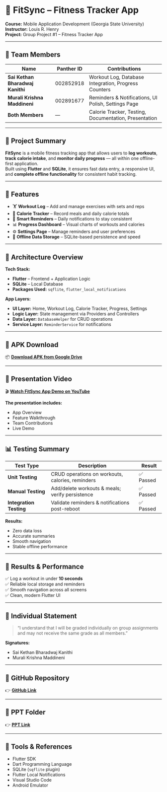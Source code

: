 # 💪 FitSync – Fitness Tracker App

**Course:** Mobile Application Development (Georgia State University)  
**Instructor:** Louis R. Henry  
**Project:** Group Project #1 – Fitness Tracker App  

---

## 👥 Team Members

| Name | Panther ID | Contributions |
|------|-------------|---------------|
| **Sai Kethan Bharadwaj Kanithi** | 002852918 | Workout Log, Database Integration, Progress Counters |
| **Murali Krishna Maddineni** | 002891677 | Reminders & Notifications, UI Polish, Settings Page |
| **Both Members** | — | Calorie Tracker, Testing, Documentation, Presentation |

---

## 📖 Project Summary

**FitSync** is a mobile fitness tracking app that allows users to **log workouts**, **track calorie intake**, and **monitor daily progress** — all within one offline-first application.  
Built using **Flutter** and **SQLite**, it ensures fast data entry, a responsive UI, and **complete offline functionality** for consistent habit tracking.

---

## 🚀 Features

- 🏋️ **Workout Log** – Add and manage exercises with sets and reps  
- 🍎 **Calorie Tracker** – Record meals and daily calorie totals  
- 🔔 **Smart Reminders** – Daily notifications to stay consistent  
- 📊 **Progress Dashboard** – Visual charts of workouts and calories  
- ⚙️ **Settings Page** – Manage reminders and user preferences  
- 💾 **Offline Data Storage** – SQLite-based persistence and speed  

---

## 🧱 Architecture Overview

**Tech Stack:**  
- **Flutter** – Frontend + Application Logic  
- **SQLite** – Local Database  
- **Packages Used:** `sqflite`, `flutter_local_notifications`

**App Layers:**  
- **UI Layer:** Home, Workout Log, Calorie Tracker, Progress, Settings  
- **Logic Layer:** State management via Providers and Controllers  
- **Data Layer:** `DatabaseHelper` for CRUD operations  
- **Service Layer:** `ReminderService` for notifications  

---

## 📱 APK Download

📦 **[Download APK from Google Drive](https://drive.google.com/file/d/1HZtJzRQ8X7a41HoOVoQhI0kn7XpMIswh/view?usp=sharing)**  

---

## 🎥 Presentation Video

🎬 **[Watch FitSync App Demo on YouTube](https://youtu.be/AKkUHHyvbIQ)**  

**The presentation includes:**  
- App Overview  
- Feature Walkthrough  
- Team Contributions  
- Live Demo  

---

## 📊 Testing Summary

| Test Type | Description | Result |
|------------|--------------|---------|
| **Unit Testing** | CRUD operations on workouts, calories, reminders | ✅ Passed |
| **Manual Testing** | Add/delete workouts & meals; verify persistence | ✅ Passed |
| **Integration Testing** | Validate reminders & notifications post-reboot | ✅ Passed |

**Results:**  
- Zero data loss  
- Accurate summaries  
- Smooth navigation  
- Stable offline performance  

---

## 🏁 Results & Performance

✅ Log a workout in under **10 seconds**  
✅ Reliable local storage and reminders  
✅ Smooth navigation across all screens  
✅ Clean, modern Flutter UI  

---

## 📜 Individual Statement

> “I understand that I will be graded individually on group assignments and may not receive the same grade as all members.”

**Signatures:**  
- Sai Kethan Bharadwaj Kanithi  
- Murali Krishna Maddineni  

---

## 🔗 GitHub Repository

👉 **[GitHub Link](https://github.com/002891677/Group_Project1.git)**

---

## 🔗 PPT Folder 

👉 **[PPT Link](https://drive.google.com/drive/folders/12mVt6IqKfxDYBFwJPWFNGFUHWBsnZ1l6)**

---

## 🧩 Tools & References

- Flutter SDK  
- Dart Programming Language  
- SQLite (`sqflite` plugin)  
- Flutter Local Notifications  
- Visual Studio Code  
- Android Emulator  
